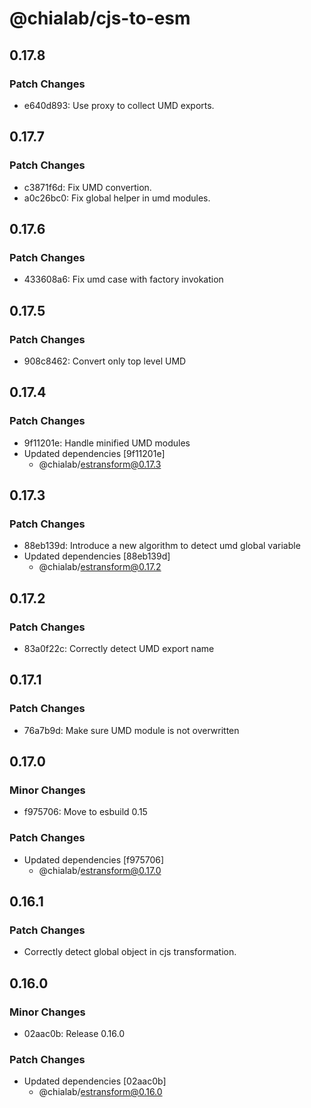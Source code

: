 # @chialab/cjs-to-esm

## 0.17.8

### Patch Changes

- e640d893: Use proxy to collect UMD exports.

## 0.17.7

### Patch Changes

- c3871f6d: Fix UMD convertion.
- a0c26bc0: Fix global helper in umd modules.

## 0.17.6

### Patch Changes

- 433608a6: Fix umd case with factory invokation

## 0.17.5

### Patch Changes

- 908c8462: Convert only top level UMD

## 0.17.4

### Patch Changes

- 9f11201e: Handle minified UMD modules
- Updated dependencies [9f11201e]
  - @chialab/estransform@0.17.3

## 0.17.3

### Patch Changes

- 88eb139d: Introduce a new algorithm to detect umd global variable
- Updated dependencies [88eb139d]
  - @chialab/estransform@0.17.2

## 0.17.2

### Patch Changes

- 83a0f22c: Correctly detect UMD export name

## 0.17.1

### Patch Changes

- 76a7b9d: Make sure UMD module is not overwritten

## 0.17.0

### Minor Changes

- f975706: Move to esbuild 0.15

### Patch Changes

- Updated dependencies [f975706]
  - @chialab/estransform@0.17.0

## 0.16.1

### Patch Changes

- Correctly detect global object in cjs transformation.

## 0.16.0

### Minor Changes

- 02aac0b: Release 0.16.0

### Patch Changes

- Updated dependencies [02aac0b]
  - @chialab/estransform@0.16.0
